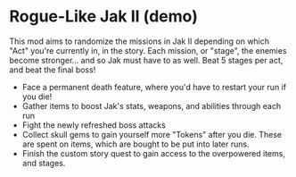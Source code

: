 # Rogue-Like Jak II (demo)
This mod aims to randomize the missions in Jak II depending on which "Act" you're currently in, in the story. Each mission, or "stage", the enemies become stronger... and so Jak must have to as well. Beat 5 stages per act, and beat the final boss!

- Face a permanent death feature, where you'd have to restart your run if you die!
- Gather items to boost Jak's stats, weapons, and abilities through each run
- Fight the newly refreshed boss attacks
- Collect skull gems to gain yourself more "Tokens" after you die. These are spent on items, which are bought to be put into later runs.
- Finish the custom story quest to gain access to the overpowered items, and stages.
